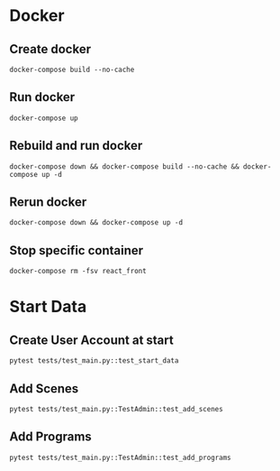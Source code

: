 # Docker

## Create docker
```docker-compose build --no-cache```

## Run docker
```docker-compose up```

## Rebuild and run docker
```docker-compose down && docker-compose build --no-cache && docker-compose up -d```

## Rerun docker
```docker-compose down && docker-compose up -d```

## Stop specific container
```docker-compose rm -fsv react_front```

# Start Data

## Create User Account at start
```pytest tests/test_main.py::test_start_data```

## Add Scenes
```pytest tests/test_main.py::TestAdmin::test_add_scenes```

## Add Programs
```pytest tests/test_main.py::TestAdmin::test_add_programs```